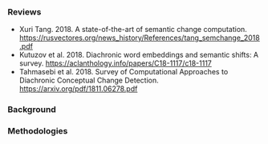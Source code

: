 ### Reviews

* Xuri Tang. 2018. A state-of-the-art of semantic change computation. https://rusvectores.org/news_history/References/tang_semchange_2018.pdf
* Kutuzov et al. 2018. Diachronic word embeddings and semantic shifts: A survey.
https://aclanthology.info/papers/C18-1117/c18-1117
* Tahmasebi et al. 2018. Survey of Computational Approaches to Diachronic Conceptual Change Detection.
https://arxiv.org/pdf/1811.06278.pdf

### Background

### Methodologies
